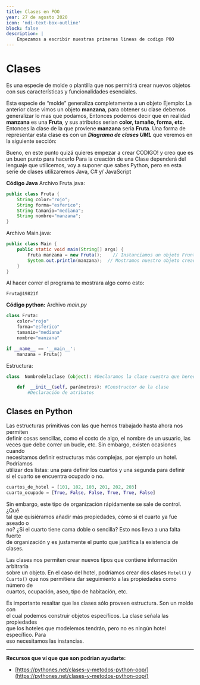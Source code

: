 ```yaml
---
title: Clases en POO
year: 27 de agosto 2020
icon: 'mdi-text-box-outline'
block: false
description: |
    Empezamos a escribir nuestras primeras lineas de codigo POO
---
```


# Clases

Es una especie de molde o plantilla que nos permitirá crear nuevos objetos con sus características y funcionalidades esenciales.

Esta especie de “molde” generaliza completamente a un objeto Ejemplo: La anterior clase vimos un objeto  **manzana**, para obtener su clase debemos generalizar lo mas que podamos, Entonces podemos decir que en realidad  **manzana**  es una  **Fruta**, y sus atributos serian  **color, tamaño, forma, etc**. Entonces la clase de la que proviene  **manzana**  seria  **Fruta**. Una forma de representar esta clase es con un  _**Diagrama de clases UML**_  que veremos en la siguiente sección:

Bueno, en este punto quizá quieres empezar a crear CODIGO! y creo que es un buen punto para hacerlo Para la creación de una Clase dependerá del lenguaje que utilicemos, voy a suponer que sabes Python, pero en esta serie de clases utilizaremos Java, C# y/ JavaScript

**Código Java**
Archivo Fruta.java:

```java
public class Fruta {
	String color="rojo";
	String forma="esferico";
	String tamanio="mediana";
	String nombre="manzana";
}

```

Archivo Main.java:

```java
public class Main {
	public static void main(String[] args) {
		Fruta manzana = new Fruta();	// Instanciamos un objeto Frunta
		System.out.println(manzana);  // Mostramos nuestro objeto creado
	}
}

```

Al hacer correr el programa te mostrara algo como esto:

```
Fruta@19821f
```

**Código python:**
 Archivo *main.py*
 
```python
class Fruta:
	color="rojo"
	forma="esferico"
	tamanio="mediana"
	nombre="manzana"

if __name__ == '__main__':
    manzana = Fruta()
```

Estructura:
	
```py
class  Nombredelaclase (object): #Declaramos la clase nuestra que hereda de  Object

	def  __init__(self, parámetros): #Constructor de la clase
		#Declaración de atributos
```


## Clases en Python

Las estructuras primitivas con las que hemos trabajado hasta ahora nos permiten  
definir cosas sencillas, como el costo de algo, el nombre de un usuario, las  
veces que debe correr un bucle, etc. Sin embargo, existen ocasiones cuando  
necesitamos definir estructuras más complejas, por ejemplo un hotel. Podríamos  
utilizar dos listas: una para definir los cuartos y una segunda para definir  
si el cuarto se encuentra ocupado o no.

```Python
cuartos_de_hotel = [101, 102, 103, 201, 202, 203]
cuarto_ocupado = [True, False, False, True, True, False]

```

Sin embargo, este tipo de organización rápidamente se sale de control. ¿Qué  
tal que quisiéramos añadir más propiedades, cómo si el cuarto ya fue aseado o  
no? ¿Si el cuarto tiene cama doble o sencilla? Esto nos lleva a una falta fuerte  
de organización y es justamente el punto que justifica la existencia de clases.

Las clases nos permiten crear nuevos tipos que contiene información arbitraria  
sobre un objeto. En el caso del hotel, podríamos crear dos clases  `Hotel()`  y  
`Cuarto()`  que nos permitiera dar seguimiento a las propiedades como número de  
cuartos, ocupación, aseo, tipo de habitación, etc.

Es importante resaltar que las clases sólo proveen estructura. Son un molde con  
el cual podemos construir objetos específicos. La clase señala las propiedades  
que los hoteles que modelemos tendrán, pero no es ningún hotel específico. Para  
eso necesitamos las instancias.



---

**Recursos que ví que que son podrian ayudarte:**
- [https://pythones.net/clases-y-metodos-python-oop/](https://pythones.net/clases-y-metodos-python-oop/)
